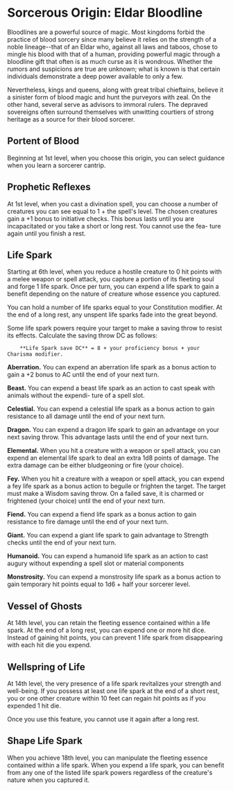 # Sorcerous Origin: Eldar Bloodline
Bloodlines are a powerful source of magic. Most kingdoms forbid the practice of blood sorcery since many believe it relies on the strength of a noble lineage--that of an Eldar who, against all laws and taboos, chose to mingle his blood with that of a human, providing powerful magic through a bloodline gift that often is as much curse as it is wondrous. Whether the rumors and suspicions are true are unknown; what is known is that certain individuals demonstrate a deep power available to only a few.

Nevertheless, kings and queens, along with great tribal chieftains, believe it a sinister form of blood magic and hunt the purveyors with zeal. On the other hand, several serve as advisors to immoral rulers. The depraved sovereigns often surround themselves with unwitting courtiers of strong heritage as a source for their blood sorcerer.

## Portent of Blood
Beginning at 1st level, when you choose this origin, you can select guidance when you learn a sorcerer cantrip.

## Prophetic Reflexes
At 1st level, when you cast a divination spell, you can choose a number of creatures you can see equal to 1 + the spell's level. The chosen creatures gain a +1 bonus to initiative checks. This bonus lasts until you are incapacitated or you take a short or long rest. You cannot use the fea- ture again until you finish a rest.

## Life Spark
Starting at 6th level, when you reduce a hostile creature to 0 hit points with a melee weapon or spell attack, you capture a portion of its fleeting soul and forge 1 life spark. Once per turn, you can expend a life spark to gain a benefit depending on the nature of creature whose essence you captured.

You can hold a number of life sparks equal to your Constitution modifier. At the end of a long rest, any unspent life sparks fade into the great beyond.

Some life spark powers require your target to make a saving throw to resist its effects. Calculate the saving throw DC as follows:

        **Life Spark save DC** = 8 + your proficiency bonus + your Charisma modifier.

**Aberration.** You can expend an aberration life spark as a bonus action to gain a +2 bonus to AC until the end of your next turn.

**Beast.** You can expend a beast life spark as an action to cast speak with animals without the expendi-
ture of a spell slot.

**Celestial.** You can expend a celestial life spark as a bonus action to gain resistance to all damage until the end of your next turn.

**Dragon.** You can expend a dragon life spark to gain an advantage on your next saving throw. This advantage lasts until the end of your next turn.

**Elemental.** When you hit a creature with a weapon or spell attack, you can expend an elemental life spark to deal an extra 1d8 points of damage. The extra damage can be either bludgeoning or fire (your choice).

**Fey.** When you hit a creature with a weapon or spell attack, you can expend a fey life spark as a bonus action to beguile or frighten the target. The target must make a Wisdom saving throw. On a failed save, it is charmed or frightened (your choice) until the end of your next turn.

**Fiend.** You can expend a fiend life spark as a bonus action to gain resistance to fire damage until the end of your next turn.

**Giant.** You can expend a giant life spark to gain advantage to Strength checks until the end of your next turn.

**Humanoid.** You can expend a humanoid life spark as an action to cast augury without expending a spell slot or material components

**Monstrosity.** You can expend a monstrosity life spark as a bonus action to gain temporary hit points equal to 1d6 + half your sorcerer level.

## Vessel of Ghosts
At 14th level, you can retain the fleeting essence contained within a life spark. At the end of a long rest, you can expend one or more hit dice. Instead of gaining hit points, you can prevent 1 life spark from disappearing with each hit die you expend.

## Wellspring of Life
At 14th level, the very presence of a life spark revitalizes your strength and well-being. If you possess at least one life spark at the end of a short rest, you or one other creature within 10 feet can regain hit points as if you expended 1 hit die.

Once you use this feature, you cannot use it again after a long rest.

## Shape Life Spark
When you achieve 18th level, you can manipulate the fleeting essence contained within a life spark. When you expend a life spark, you can benefit from any one of the listed life spark powers regardless of the creature's nature when you captured it.
